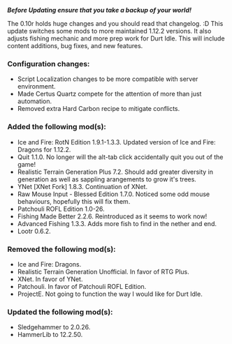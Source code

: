 ***Before Updating ensure that you take a backup of your world!***

The 0.10r holds huge changes and you should read that changelog. :D
This update switches some mods to more maintained 1.12.2 versions. It also adjusts fishing mechanic and more prep work for Durt Idle. This will include content additions, bug fixes, and new features.

### **__Configuration changes:__**
* Script Localization changes to be more compatible with server environment.
* Made Certus Quartz compete for the attention of more than just automation.
* Removed extra Hard Carbon recipe to mitigate conflicts.

### **__Added the following mod(s):__**
* Ice and Fire: RotN Edition 1.9.1-1.3.3. Updated version of Ice and Fire: Dragons for 1.12.2.
* Quit 1.1.0. No longer will the alt-tab click accidentally quit you out of the game!
* Realistic Terrain Generation Plus 7.2. Should add greater diversity in generation as well as sappling arangements to grow it's trees.
* YNet [XNet Fork] 1.8.3. Continuation of XNet.
* Raw Mouse Input - Blessed Edition 1.7.0. Noticed some odd mouse behaviours, hopefully this will fix them.
* Patchouli ROFL Edition 1.0-26.
* Fishing Made Better 2.2.6. Reintroduced as it seems to work now!
* Advanced Fishing 1.3.3. Adds more fish to find in the nether and end.
* Lootr 0.6.2. 

### **__Removed the following mod(s):__**
* Ice and Fire: Dragons.
* Realistic Terrain Generation Unofficial. In favor of RTG Plus.
* XNet. In favor of YNet.
* Patchouli. In favor of Patchouli ROFL Edition.
* ProjectE. Not going to function the way I would like for Durt Idle.

### **__Updated the following mod(s):__**
* Sledgehammer to 2.0.26.
* HammerLib to 12.2.50.